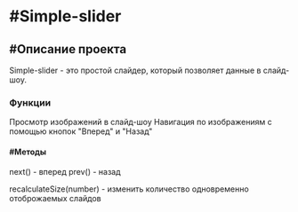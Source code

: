 <h1 align="left">#Simple-slider</h1>

<h2 align="left">#Описание проекта</h1>
Simple-slider - это простой слайдер, который позволяет данные в слайд-шоу.

<h3 align="left">Функции</h1>
Просмотр изображений в слайд-шоу
Навигация по изображениям с помощью кнопок "Вперед" и "Назад"

<h4 align="left">#Методы </h1>
next() - вперед
prev() - назад

recalculateSize(number) - изменить количество одновременно отоброжаемых слайдов 
